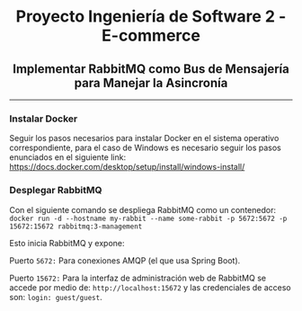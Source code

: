 <h1 align="center"> Proyecto Ingeniería de Software 2 - E-commerce </h1>
<h2 align="center"> Implementar RabbitMQ como Bus de Mensajería para Manejar la Asincronía</h2>

-----------------------------

### Instalar Docker
Seguir los pasos necesarios para instalar Docker en el sistema operativo correspondiente, para el caso de Windows es necesario seguir los pasos enunciados en el siguiente link: https://docs.docker.com/desktop/setup/install/windows-install/

### Desplegar RabbitMQ
Con el siguiente comando se despliega RabbitMQ como un contenedor: ```docker run -d --hostname my-rabbit --name some-rabbit -p 5672:5672 -p 15672:15672 rabbitmq:3-management```

Esto inicia RabbitMQ y expone:

Puerto ```5672:``` Para conexiones AMQP (el que usa Spring Boot).

Puerto ```15672:``` Para la interfaz de administración web de RabbitMQ se accede por medio de: ```http://localhost:15672``` y las credenciales de acceso son: ```login: guest/guest```.
